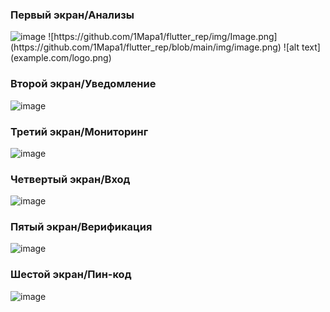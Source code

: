 <h3>Первый экран/Анализы</h3>
<img width="252" alt="image" src="[https://github.com/1Mapa1/flutter_rep/img/Image.png](https://github.com/1Mapa1/flutter_rep/blob/main/img/image.png)">
![https://github.com/1Mapa1/flutter_rep/img/Image.png](https://github.com/1Mapa1/flutter_rep/blob/main/img/image.png)
![alt text](example.com/logo.png)
<h3>Второй экран/Уведомление</h3>
<img width="245" alt="image" src="https://github.com/1Mapa1/flutter_rep/img/Image2.png">
<h3>Третий экран/Мониторинг</h3>
<img width="259" alt="image" src="https://github.com/1Mapa1/flutter_rep/img/Image3.png">
<h3>Четвертый экран/Вход</h3>
<img width="248" alt="image" src="https://github.com/1Mapa1/flutter_rep/img/Image4.png">
<h3>Пятый экран/Верификация</h3>
<img width="242" alt="image" src="https://github.com/1Mapa1/flutter_rep/img/Image5.png">
<h3>Шестой экран/Пин-код</h3>
<img width="246" alt="image" src="https://github.com/1Mapa1/flutter_rep/img/Image6.png">




